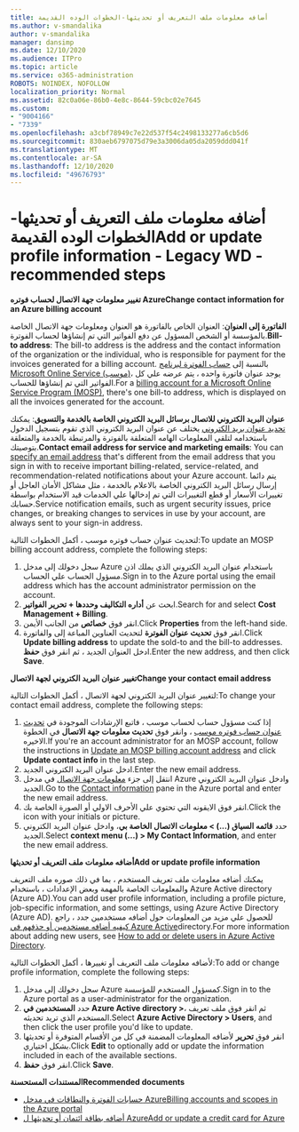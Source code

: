 ```yaml
---
title: أضافه معلومات ملف التعريف أو تحديثها-الخطوات الوده القديمة
ms.author: v-smandalika
author: v-smandalika
manager: dansimp
ms.date: 12/10/2020
ms.audience: ITPro
ms.topic: article
ms.service: o365-administration
ROBOTS: NOINDEX, NOFOLLOW
localization_priority: Normal
ms.assetid: 82c0a06e-86b0-4e8c-8644-59cbc02e7645
ms.custom:
- "9004166"
- "7339"
ms.openlocfilehash: a3cbf78949c7e22d537f54c2498133277a6cb5d6
ms.sourcegitcommit: 830aeb6797075d79e3a3006da05da2059ddd041f
ms.translationtype: MT
ms.contentlocale: ar-SA
ms.lasthandoff: 12/10/2020
ms.locfileid: "49676793"
---
```

# <a name="add-or-update-profile-information---legacy-wd---recommended-steps"></a><span data-ttu-id="a001d-102">أضافه معلومات ملف التعريف أو تحديثها-الخطوات الوده القديمة</span><span class="sxs-lookup"><span data-stu-id="a001d-102">Add or update profile information - Legacy WD - recommended steps</span></span>

<span data-ttu-id="a001d-103">**تغيير معلومات جهة الاتصال لحساب فوتره Azure**</span><span class="sxs-lookup"><span data-stu-id="a001d-103">**Change contact information for an Azure billing account**</span></span>

<span data-ttu-id="a001d-104">**الفاتورة إلى العنوان**: العنوان الخاص بالفاتورة هو العنوان ومعلومات جهة الاتصال الخاصة بالمؤسسة أو الشخص المسؤول عن دفع الفواتير التي تم إنشاؤها لحساب الفوترة.</span><span class="sxs-lookup"><span data-stu-id="a001d-104">**Bill-to address**: The bill-to address is the address and the contact information of the organization or the individual, who is responsible for payment for the invoices generated for a billing account.</span></span> <span data-ttu-id="a001d-105">بالنسبة إلى [حساب الفوترة لبرنامج Microsoft Online Service (موسب)](https://docs.microsoft.com/azure/cost-management-billing/manage/change-azure-account-profile#update-an-mosp-billing-account-address)، يوجد عنوان فاتورة واحده ، يتم عرضه علي كل الفواتير التي تم إنشاؤها للحساب.</span><span class="sxs-lookup"><span data-stu-id="a001d-105">For a [billing account for a Microsoft Online Service Program (MOSP)](https://docs.microsoft.com/azure/cost-management-billing/manage/change-azure-account-profile#update-an-mosp-billing-account-address), there's one bill-to address, which is displayed on all the invoices generated for the account.</span></span>

<span data-ttu-id="a001d-106">**عنوان البريد الكتروني للاتصال برسائل البريد الكتروني الخاصة بالخدمة والتسويق**: يمكنك [تحديد عنوان بريد الكتروني](https://docs.microsoft.com/azure/cost-management-billing/manage/change-azure-account-profile#change-your-contact-email-address) يختلف عن عنوان البريد الكتروني الذي تقوم بتسجيل الدخول باستخدامه لتلقي المعلومات الهامه المتعلقة بالفوترة والمرتبطة بالخدمة والمتعلقة بتوصيتك.</span><span class="sxs-lookup"><span data-stu-id="a001d-106">**Contact email address for service and marketing emails**: You can [specify an email address](https://docs.microsoft.com/azure/cost-management-billing/manage/change-azure-account-profile#change-your-contact-email-address) that's different from the email address that you sign in with to receive important billing-related, service-related, and recommendation-related notifications about your Azure account.</span></span> <span data-ttu-id="a001d-107">يتم دائما إرسال رسائل البريد الكتروني الخاصة بالاعلام بالخدمة ، مثل مشاكل الأمان العاجل أو تغييرات الأسعار أو قطع التغييرات التي تم إدخالها علي الخدمات قيد الاستخدام بواسطة حسابك.</span><span class="sxs-lookup"><span data-stu-id="a001d-107">Service notification emails, such as urgent security issues, price changes, or breaking changes to services in use by your account, are always sent to your sign-in address.</span></span>

<span data-ttu-id="a001d-108">لتحديث عنوان حساب فوتره موسب ، أكمل الخطوات التالية:</span><span class="sxs-lookup"><span data-stu-id="a001d-108">To update an MOSP billing account address, complete the following steps:</span></span>
1. <span data-ttu-id="a001d-109">سجل دخولك إلى مدخل Azure باستخدام عنوان البريد الكتروني الذي يملك اذن مسؤول الحساب علي الحساب.</span><span class="sxs-lookup"><span data-stu-id="a001d-109">Sign in to the Azure portal using the email address which has the account administrator permission on the account.</span></span>
2. <span data-ttu-id="a001d-110">ابحث عن **أداره التكاليف وحددها + تحرير الفواتير**.</span><span class="sxs-lookup"><span data-stu-id="a001d-110">Search for and select **Cost Management + Billing**.</span></span> 
3. <span data-ttu-id="a001d-111">انقر فوق **خصائص** من الجانب الأيمن.</span><span class="sxs-lookup"><span data-stu-id="a001d-111">Click **Properties** from the left-hand side.</span></span> 
4. <span data-ttu-id="a001d-112">انقر فوق **تحديث عنوان الفوترة** لتحديث العناوين المباعة إلى والفاتورة.</span><span class="sxs-lookup"><span data-stu-id="a001d-112">Click **Update billing address** to update the sold-to and the bill-to addresses.</span></span> <span data-ttu-id="a001d-113">ادخل العنوان الجديد ، ثم انقر فوق **حفظ**.</span><span class="sxs-lookup"><span data-stu-id="a001d-113">Enter the new address, and then click **Save**.</span></span>

<span data-ttu-id="a001d-114">**تغيير عنوان البريد الكتروني لجهة الاتصال**</span><span class="sxs-lookup"><span data-stu-id="a001d-114">**Change your contact email address**</span></span> 

<span data-ttu-id="a001d-115">لتغيير عنوان البريد الكتروني لجهة الاتصال ، أكمل الخطوات التالية:</span><span class="sxs-lookup"><span data-stu-id="a001d-115">To change your contact email address, complete the following steps:</span></span>
1. <span data-ttu-id="a001d-116">إذا كنت مسؤول حساب لحساب موسب ، فاتبع الإرشادات الموجودة في [تحديث عنوان حساب فوتره موسب](https://docs.microsoft.com/azure/cost-management-billing/manage/change-azure-account-profile#update-an-mosp-billing-account-address) ، وانقر فوق **تحديث معلومات جهة الاتصال** في الخطوة الاخيره.</span><span class="sxs-lookup"><span data-stu-id="a001d-116">If you're an account administrator for an MOSP account, follow the instructions in [Update an MOSP billing account address](https://docs.microsoft.com/azure/cost-management-billing/manage/change-azure-account-profile#update-an-mosp-billing-account-address) and click **Update contact info** in the last step.</span></span> 
2. <span data-ttu-id="a001d-117">ادخل عنوان البريد الكتروني الجديد.</span><span class="sxs-lookup"><span data-stu-id="a001d-117">Enter the new email address.</span></span> 
3. <span data-ttu-id="a001d-118">انتقل إلى جزء [معلومات جهة الاتصال](https://ms.portal.azure.com/) في مدخل Azure وادخل عنوان البريد الكتروني الجديد.</span><span class="sxs-lookup"><span data-stu-id="a001d-118">Go to the [Contact information](https://ms.portal.azure.com/) pane in the Azure portal and enter the new email address.</span></span> 
4. <span data-ttu-id="a001d-119">انقر فوق الايقونه التي تحتوي علي الأحرف الاولي أو الصورة الخاصة بك.</span><span class="sxs-lookup"><span data-stu-id="a001d-119">Click the icon with your initials or picture.</span></span> 
5. <span data-ttu-id="a001d-120">حدد **قائمه السياق (...) > معلومات الاتصال الخاصة بي**، وادخل عنوان البريد الكتروني الجديد.</span><span class="sxs-lookup"><span data-stu-id="a001d-120">Select **context menu (...) > My Contact Information**, and enter the new email address.</span></span>

<span data-ttu-id="a001d-121">**أضافه معلومات ملف التعريف أو تحديثها**</span><span class="sxs-lookup"><span data-stu-id="a001d-121">**Add or update profile information**</span></span>

<span data-ttu-id="a001d-122">يمكنك أضافه معلومات ملف تعريف المستخدم ، بما في ذلك صوره ملف التعريف والمعلومات الخاصة بالمهمة وبعض الإعدادات ، باستخدام Azure Active directory (Azure AD).</span><span class="sxs-lookup"><span data-stu-id="a001d-122">You can add user profile information, including a profile picture, job-specific information, and some settings, using Azure Active Directory (Azure AD).</span></span> <span data-ttu-id="a001d-123">للحصول علي مزيد من المعلومات حول أضافه مستخدمين جدد ، راجع [كيفيه أضافه مستخدمين أو حذفهم في Azure Active](https://docs.microsoft.com/azure/active-directory/fundamentals/add-users-azure-active-directory)directory.</span><span class="sxs-lookup"><span data-stu-id="a001d-123">For more information about adding new users, see [How to add or delete users in Azure Active Directory](https://docs.microsoft.com/azure/active-directory/fundamentals/add-users-azure-active-directory).</span></span>

<span data-ttu-id="a001d-124">لأضافه معلومات ملف التعريف أو تغييرها ، أكمل الخطوات التالية:</span><span class="sxs-lookup"><span data-stu-id="a001d-124">To add or change profile information, complete the following steps:</span></span>

1. <span data-ttu-id="a001d-125">سجل دخولك إلى مدخل Azure كمسؤول المستخدم للمؤسسة.</span><span class="sxs-lookup"><span data-stu-id="a001d-125">Sign in to the Azure portal as a user-administrator for the organization.</span></span>
2. <span data-ttu-id="a001d-126">حدد **المستخدمين في Azure Active directory >**، ثم انقر فوق ملف تعريف المستخدم الذي تريد تحديثه.</span><span class="sxs-lookup"><span data-stu-id="a001d-126">Select **Azure Active Directory > Users**, and then click the user profile you'd like to update.</span></span> 
3. <span data-ttu-id="a001d-127">انقر فوق **تحرير** لأضافه المعلومات المضمنة في كل من الأقسام المتوفرة أو تحديثها بشكل اختياري.</span><span class="sxs-lookup"><span data-stu-id="a001d-127">Click **Edit** to optionally add or update the information included in each of the available sections.</span></span> 
4. <span data-ttu-id="a001d-128">انقر فوق **حفظ**.</span><span class="sxs-lookup"><span data-stu-id="a001d-128">Click **Save**.</span></span>

<span data-ttu-id="a001d-129">**المستندات المستحسنة**</span><span class="sxs-lookup"><span data-stu-id="a001d-129">**Recommended documents**</span></span>

- [<span data-ttu-id="a001d-130">حسابات الفوترة والنطاقات في مدخل Azure</span><span class="sxs-lookup"><span data-stu-id="a001d-130">Billing accounts and scopes in the Azure portal</span></span>](https://docs.microsoft.com/azure/cost-management-billing/manage/view-all-accounts) 
- [<span data-ttu-id="a001d-131">أضافه بطاقة ائتمان أو تحديثها ل Azure</span><span class="sxs-lookup"><span data-stu-id="a001d-131">Add or update a credit card for Azure</span></span>](https://docs.microsoft.com/azure/cost-management-billing/manage/change-credit-card)



